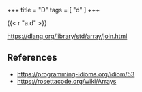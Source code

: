+++
title = "D"
tags = [ "d" ]
+++

{{< r "a.d" >}}

<https://dlang.org/library/std/array/join.html>

## References

- <https://programming-idioms.org/idiom/53>
- <https://rosettacode.org/wiki/Arrays>
